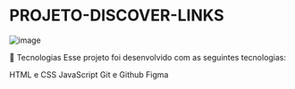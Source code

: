 # PROJETO-DISCOVER-LINKS

![image](https://github.com/eliellsouzza/PROJETO-DISCOVER-LINKS/assets/87043729/20217646-5285-476e-919b-239858f830f3)


🚀 Tecnologias
Esse projeto foi desenvolvido com as seguintes tecnologias:

HTML e CSS
JavaScript
Git e Github
Figma
